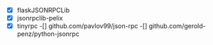 -[x] flaskJSONRPCLib
-[x] jsonrpclib-pelix
-[x] tinyrpc
-[] github.com/pavlov99/json-rpc
-[] github.com/gerold-penz/python-jsonrpc
